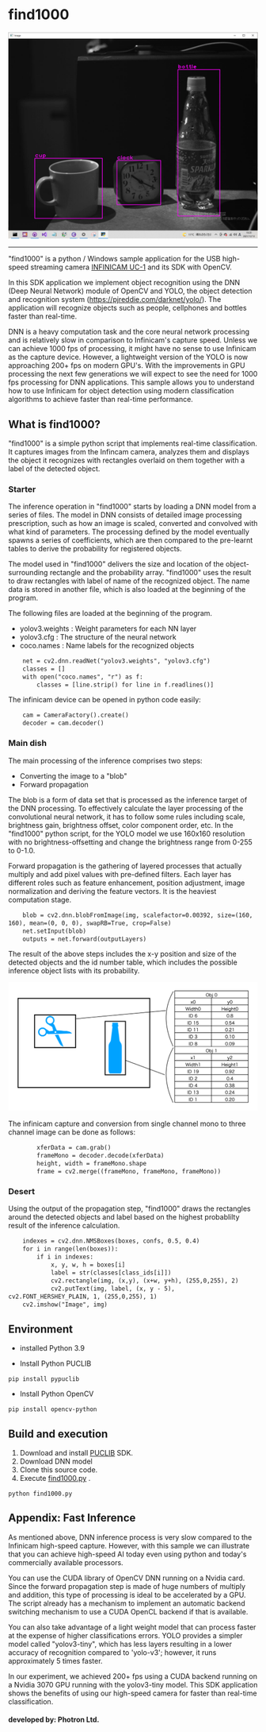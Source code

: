# find1000

![app](image/find1000_01.PNG)
<hr>

"find1000" is a python / Windows sample application for the USB high-speed streaming camera [INFINICAM UC-1](https://www.photron.co.jp/products/hsvcam/infinicam/) and its SDK with OpenCV.

In this SDK application we implement object recognition using the DNN (Deep Neural Network) module of OpenCV and YOLO, the object detection and recognition system (https://pjreddie.com/darknet/yolo/). The application will recognize objects such as people, cellphones and bottles faster than real-time. 

DNN is a heavy computation task and the core neural network processing and is relatively slow in comparison to Infinicam's capture speed. Unless we can achieve 1000 fps of processing, it might have no sense to use Infinicam as the capture device. However, a lightweight version of the YOLO is now approaching 200+ fps on modern GPU's. With the improvements in GPU processing the next few generations we will expect to see the need for 1000 fps processing for DNN applications. This sample allows you to understand how to use Infinicam for object detection using modern classification algorithms to achieve faster than real-time performance.

## What is find1000?
"find1000" is a simple python script that implements real-time classification. It captures images from the Infincam camera, analyzes them and displays the object it recognizes with rectangles overlaid on them together with a label of the detected object. 
### Starter
The inference operation in "find1000" starts by loading a DNN model from a series of files. The model in DNN consists of detailed image processing prescription, such as how an image is scaled, converted and convolved with what kind of parameters. The processing defined by the model eventually spawns a series of coefficients, which are then compared to the pre-learnt tables to derive the probability for registered objects.

The model used in "find1000" delivers the size and location of the object-surrounding rectangle and the probability array. "find1000" uses the result to draw rectangles with label of name of the recognized object. The name data is stored in another file, which is also loaded at the beginning of the program.

The following files are loaded at the beginning of the program.

 - yolov3.weights : Weight parameters for each NN layer
 - yolov3.cfg : The structure of the neural network
 - coco.names : Name labels for the recognized objects

```
	net = cv2.dnn.readNet("yolov3.weights", "yolov3.cfg")
	classes = []
	with open("coco.names", "r") as f:
		classes = [line.strip() for line in f.readlines()] 
```

The infinicam device can be opened in python code easily:
```
	cam = CameraFactory().create()
	decoder = cam.decoder()
```
### Main dish
The main processing of the inference comprises two steps:

 - Converting the image to a "blob"
 - Forward propagation

The blob is a form of data set that is processed as the inference target of the DNN processing. To effectively calculate the layer processing of the convolutional neural network, it has to follow some rules including scale, brightness gain, brightness offset, color component order, etc. In the "find1000" python script, for the YOLO model we use 160x160 resolution with no brightness-offsetting and change the brightness range from 0-255 to 0-1.0.

Forward propagation is the gathering of layered processes that actually multiply and add pixel values with pre-defined filters. Each layer has different roles such as feature enhancement, position adjustment, image normalization and deriving the feature vectors. It is the heaviest computation stage.
```
	blob = cv2.dnn.blobFromImage(img, scalefactor=0.00392, size=(160, 160), mean=(0, 0, 0), swapRB=True, crop=False)
	net.setInput(blob)
	outputs = net.forward(outputLayers)
```

The result of the above steps includes the x-y position and size of the detected objects and the id number table, which includes the possible inference object lists with its probability.

![app](image/dnnoutput.png)

The infinicam capture and conversion from single channel mono to three channel image can be done as follows:
```
		xferData = cam.grab()
		frameMono = decoder.decode(xferData)
		height, width = frameMono.shape
		frame = cv2.merge((frameMono, frameMono, frameMono))
```
### Desert
Using the output of the propagation step, "find1000" draws the rectangles around the detected objects and label based on the highest probablilty result of the inference calculation.
```
	indexes = cv2.dnn.NMSBoxes(boxes, confs, 0.5, 0.4)
	for i in range(len(boxes)):
		if i in indexes:
			x, y, w, h = boxes[i]
			label = str(classes[class_ids[i]])
			cv2.rectangle(img, (x,y), (x+w, y+h), (255,0,255), 2)
			cv2.putText(img, label, (x, y - 5), cv2.FONT_HERSHEY_PLAIN, 1, (255,0,255), 1)
	cv2.imshow("Image", img)
```

## Environment
* installed Python 3.9

* Install Python PUCLIB
```
pip install pypuclib
```
* Install Python OpenCV
```
pip install opencv-python
```
## Build and execution
1. Download and install [PUCLIB](https://www.photron.co.jp/products/hsvcam/infinicam/tech.html) SDK.
2. Download DNN model
3. Clone this source code.
4. Execute [find1000.py](https://github.com/infinicam/find1000/master/find1000.py) .

```
python find1000.py
```

## Appendix: Fast Inference

As mentioned above, DNN inference process is very slow compared to the Infinicam high-speed capture. However, with this sample we can illustrate that you can achieve high-speed AI today even using python and today's commercially available processors.

You can use the CUDA library of OpenCV DNN running on a Nvidia card. Since the forward propagation step is made of huge numbers of multiply and addition, this type of processing is ideal to be accelerated by a GPU. The script already has a mechanism to implement an automatic backend switching mechanism to use a CUDA OpenCL backend if that is available.

You can also take advantage of a light weight model that can process faster at the expense of higher classifications errors. YOLO provides a simpler model called "yolov3-tiny", which has less layers resulting in a lower accuracy of recognition compared to 'yolo-v3'; however, it runs approximately 5 times faster.

In our experiment, we achieved 200+ fps using a CUDA backend running on a Nvidia 3070 GPU running with the yolov3-tiny model. This SDK application shows the benefits of using our high-speed camera for faster than real-time classification.

#### developed by: Photron Ltd.
